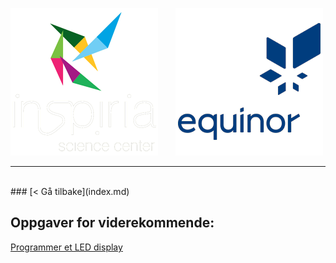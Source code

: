 ![Inspiria](logo/logo_72_hvit.png)  &nbsp; &nbsp; &nbsp;   ![Equinor](logo/equinor_72_blue.png)


------------------------------------------------------
<br>
### [< Gå tilbake](index.md)

## Oppgaver for viderekommende:

[Programmer et LED display](https://makecode.microbit.org/#tutorial:https://github.com/8gywce293pcg/tut-test)
